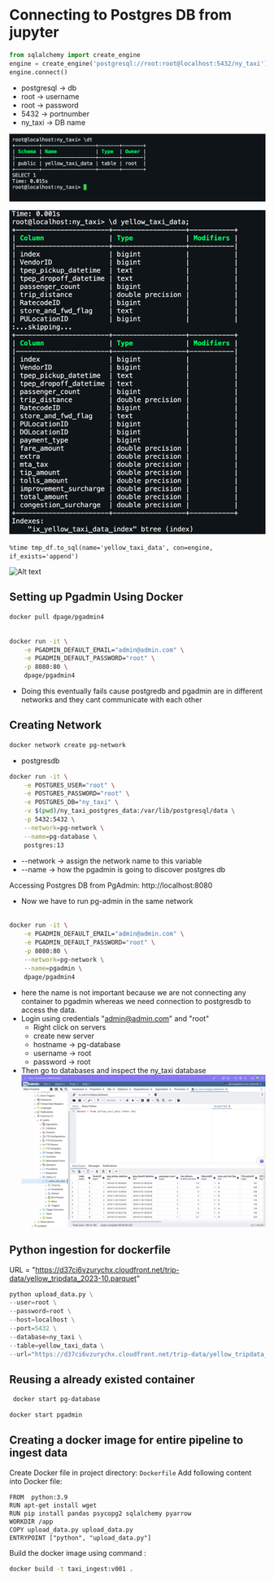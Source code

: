 
# Connecting to Postgres DB from jupyter

```python
from sqlalchemy import create_engine
engine = create_engine('postgresql://root:root@localhost:5432/ny_taxi')
engine.connect()
```

- postgresql -> db
- root -> username
- root -> password
- 5432 -> portnumber
- ny_taxi -> DB name

![Alt text](image-1.png)

![Alt text](image-2.png)

```%time tmp_df.to_sql(name='yellow_taxi_data', con=engine, if_exists='append')```

![Alt text](image-3.png)

## Setting up Pgadmin Using Docker

```bash
docker pull dpage/pgadmin4
```

```bash   

docker run -it \
    -e PGADMIN_DEFAULT_EMAIL="admin@admin.com" \
    -e PGADMIN_DEFAULT_PASSWORD="root" \
    -p 8080:80 \
    dpage/pgadmin4
```

- Doing this eventually fails cause postgredb and pgadmin are in different networks and they cant communicate with each other

## Creating Network 

```bash
docker network create pg-network
```

- postgresdb

```bash
docker run -it \
    -e POSTGRES_USER="root" \
    -e POSTGRES_PASSWORD="root" \
    -e POSTGRES_DB="ny_taxi" \
    -v $(pwd)/ny_taxi_postgres_data:/var/lib/postgresql/data \
    -p 5432:5432 \
    --network=pg-network \
    --name=pg-database \ 
    postgres:13
```

- --network -> assign the network name to this variable
- --name -> how the pgadmin is going to discover postgres db

Accessing Postgres DB from PgAdmin: http://localhost:8080
- Now we have to run pg-admin in the same network 

```bash

docker run -it \
    -e PGADMIN_DEFAULT_EMAIL="admin@admin.com" \
    -e PGADMIN_DEFAULT_PASSWORD="root" \
    -p 8080:80 \
    --network=pg-network \
    --name=pgadmin \ 
    dpage/pgadmin4
```

- here the name is not important because we are not connecting any container to pgadmin whereas we need connection to postgresdb to access the data.
- Login using credentials "admin@admin.com" and "root"
  - Right click on servers 
  - create new server
  - hostname -> pg-database
  - username -> root
  - password -> root
- Then go to databases and inspect the ny_taxi database
![Alt text](image-4.png)


## Python ingestion for dockerfile

URL = "https://d37ci6vzurychx.cloudfront.net/trip-data/yellow_tripdata_2023-10.parquet"

```python
python upload_data.py \
--user=root \
--password=root \
--host=localhost \
--port=5432 \
--database=ny_taxi \
--table=yellow_taxi_data \
--url="https://d37ci6vzurychx.cloudfront.net/trip-data/yellow_tripdata_2023-10.parquet"

```

## Reusing a already existed container

```bash
 docker start pg-database
 ```

```bash
docker start pgadmin
```

## Creating a docker image for entire pipeline to ingest data 

Create Docker file in project directory: `Dockerfile`
Add following content into Docker file:

```docker
FROM  python:3.9
RUN apt-get install wget
RUN pip install pandas psycopg2 sqlalchemy pyarrow
WORKDIR /app
COPY upload_data.py upload_data.py
ENTRYPOINT ["python", "upload_data.py"]
```

Build the docker image using command :

```bash
docker build -t taxi_ingest:v001 .
```